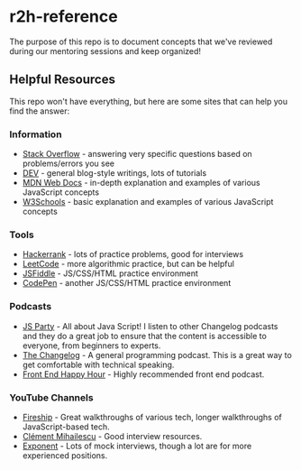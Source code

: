 # r2h-reference

The purpose of this repo is to document concepts that we've reviewed during our mentoring sessions and keep organized!

## Helpful Resources

This repo won't have everything, but here are some sites that can help you find the answer:

### Information
- [Stack Overflow](https://stackoverflow.com/) - answering very specific questions based on problems/errors you see
- [DEV](https://dev.to/) - general blog-style writings, lots of tutorials
- [MDN Web Docs](https://developer.mozilla.org/en-US/docs/Web/JavaScript) - in-depth explanation and examples of various JavaScript concepts
- [W3Schools](https://www.w3schools.com/) - basic explanation and examples of various JavaScript concepts

### Tools
- [Hackerrank](https://www.hackerrank.com/) - lots of practice problems, good for interviews
- [LeetCode](https://leetcode.com/) - more algorithmic practice, but can be helpful
- [JSFiddle](https://jsfiddle.net/) - JS/CSS/HTML practice environment
- [CodePen](https://codepen.io/) - another JS/CSS/HTML practice environment

### Podcasts
- [JS Party](https://changelog.com/jsparty) - All about Java Script! I listen to other Changelog podcasts and they do a great job to ensure that the content is accessible to everyone, from beginners to experts.
- [The Changelog](https://changelog.com/podcast) - A general programming podcast. This is a great way to get comfortable with technical speaking.
- [Front End Happy Hour](https://frontendhappyhour.com/) - Highly recommended front end podcast.

### YouTube Channels
- [Fireship](https://www.youtube.com/c/Fireship) - Great walkthroughs of various tech, longer walkthroughs of JavaScript-based tech.
- [Clément Mihailescu](https://www.youtube.com/channel/UCaO6VoaYJv4kS-TQO_M-N_g) - Good interview resources.
- [Exponent](https://www.youtube.com/c/ExponentTV) - Lots of mock interviews, though a lot are for more experienced positions.
